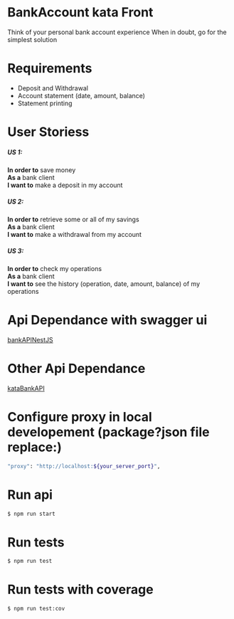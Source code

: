 # BankAccount kata Front
Think of your personal bank account experience When in doubt, go for the simplest solution

# Requirements
- Deposit and Withdrawal
- Account statement (date, amount, balance)
- Statement printing
 
# User Storiess
##### US 1:
**In order to** save money  
**As a** bank client  
**I want to** make a deposit in my account  
 
##### US 2: 
**In order to** retrieve some or all of my savings  
**As a** bank client  
**I want to** make a withdrawal from my account  
 
##### US 3: 
**In order to** check my operations  
**As a** bank client  
**I want to** see the history (operation, date, amount, balance)  of my operations  


# Api Dependance with swagger ui
[bankAPINestJS](https://github.com/fabricedano/bankAPINestJS)

# Other Api Dependance
[kataBankAPI](https://github.com/fabricedano/kataBankAPI)


# Configure proxy in local developement (package?json file replace:) 

```sh
"proxy": "http://localhost:${your_server_port}",
```

# Run api
```sh
$ npm run start
```

# Run tests
```sh
$ npm run test  
```

# Run tests with coverage
```sh
$ npm run test:cov 
